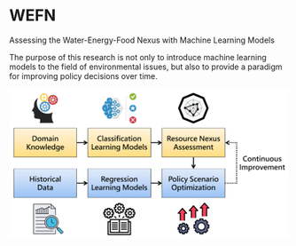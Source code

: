 # WEFN
Assessing the Water-Energy-Food Nexus with Machine Learning Models

The purpose of this research is not only to introduce machine learning models to the field of environmental issues, but also to provide a paradigm for improving policy decisions over time.

![Architecture Picture](Architecture.png "Architecture")
